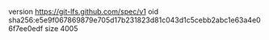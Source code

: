 version https://git-lfs.github.com/spec/v1
oid sha256:e5e9f067869879e705d17b231823d81c043d1c5cebb2abc1e63a4e06f7ee0edf
size 4005

